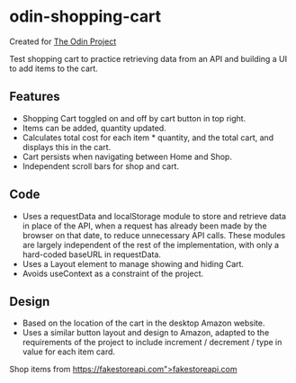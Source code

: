 # odin-shopping-cart

Created for [The Odin Project](https://www.theodinproject.com/)

Test shopping cart to practice retrieving data from an API and building a UI to add items to the cart.

## Features

- Shopping Cart toggled on and off by cart button in top right.
- Items can be added, quantity updated.
- Calculates total cost for each item * quantity, and the total cart, and displays this in the cart.
- Cart persists when navigating between Home and Shop.
- Independent scroll bars for shop and cart.

## Code

- Uses a requestData and localStorage module to store and retrieve data in place of the API, when a request has already been made by the browser on that date, to reduce unnecessary API calls. These modules are largely independent of the rest of the implementation, with only a hard-coded baseURL in requestData.
- Uses a Layout element to manage showing and hiding Cart.
- Avoids useContext as a constraint of the project.

## Design

- Based on the location of the cart in the desktop Amazon website.
- Uses a similar button layout and design to Amazon, adapted to the requirements of the project to include increment / decrement / type in value for each item card.


Shop items from https://fakestoreapi.com">fakestoreapi.com
